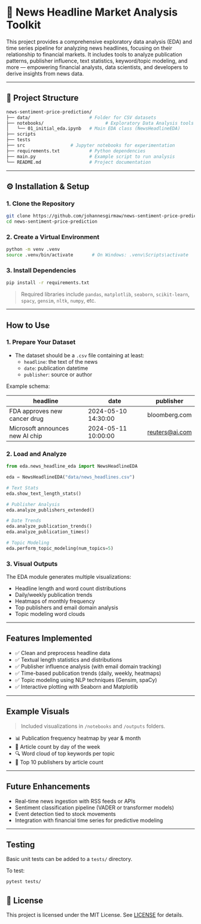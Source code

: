 # 📰 News Headline Market Analysis Toolkit

This project provides a comprehensive exploratory data analysis (EDA) and time series pipeline for analyzing news headlines, focusing on their relationship to financial markets. It includes tools to analyze publication patterns, publisher influence, text statistics, keyword/topic modeling, and more — empowering financial analysts, data scientists, and developers to derive insights from news data.

---

## 📂 Project Structure

```bash
news-sentiment-price-prediction/
├── data/                      # Folder for CSV datasets
├── notebooks/                       # Exploratory Data Analysis tools
│   └── 01_initial_eda.ipynb   # Main EDA class (NewsHeadlineEDA)
├── scripts
├── tests
├── src                 # Jupyter notebooks for experimentation
├── requirements.txt           # Python dependencies
├── main.py                    # Example script to run analysis
└── README.md                  # Project documentation
```

---

## ⚙️ Installation & Setup

### 1. Clone the Repository

```bash
git clone https://github.com/johannesgirmaw/news-sentiment-price-prediction
cd news-sentiment-price-prediction
```

### 2. Create a Virtual Environment

```bash
python -m venv .venv
source .venv/bin/activate       # On Windows: .venv\Scripts\activate
```

### 3. Install Dependencies

```bash
pip install -r requirements.txt
```

> Required libraries include `pandas`, `matplotlib`, `seaborn`, `scikit-learn`, `spacy`, `gensim`, `nltk`, `numpy`, etc.

---

## How to Use

### 1. Prepare Your Dataset

- The dataset should be a `.csv` file containing at least:
  - `headline`: the text of the news
  - `date`: publication datetime
  - `publisher`: source or author

Example schema:

| headline                        | date                | publisher      |
| ------------------------------- | ------------------- | -------------- |
| FDA approves new cancer drug    | 2024-05-10 14:30:00 | bloomberg.com  |
| Microsoft announces new AI chip | 2024-05-11 10:00:00 | reuters@ai.com |

### 2. Load and Analyze

```python
from eda.news_headline_eda import NewsHeadlineEDA

eda = NewsHeadlineEDA("data/news_headlines.csv")

# Text Stats
eda.show_text_length_stats()

# Publisher Analysis
eda.analyze_publishers_extended()

# Date Trends
eda.analyze_publication_trends()
eda.analyze_publication_times()

# Topic Modeling
eda.perform_topic_modeling(num_topics=5)
```

### 3. Visual Outputs

The EDA module generates multiple visualizations:

- Headline length and word count distributions
- Daily/weekly publication trends
- Heatmaps of monthly frequency
- Top publishers and email domain analysis
- Topic modeling word clouds

---

## Features Implemented

- ✅ Clean and preprocess headline data
- ✅ Textual length statistics and distributions
- ✅ Publisher influence analysis (with email domain tracking)
- ✅ Time-based publication trends (daily, weekly, heatmaps)
- ✅ Topic modeling using NLP techniques (Gensim, spaCy)
- ✅ Interactive plotting with Seaborn and Matplotlib

---

## Example Visuals

> Included visualizations in `/notebooks` and `/outputs` folders.

- 📊 Publication frequency heatmap by year & month
- 📅 Article count by day of the week
- 🔍 Word cloud of top keywords per topic
- 📰 Top 10 publishers by article count

---

## Future Enhancements

- Real-time news ingestion with RSS feeds or APIs
- Sentiment classification pipeline (VADER or transformer models)
- Event detection tied to stock movements
- Integration with financial time series for predictive modeling

---

## Testing

Basic unit tests can be added to a `tests/` directory.

To test:

```bash
pytest tests/
```

## 📄 License

This project is licensed under the MIT License. See [LICENSE](./LICENSE) for details.
